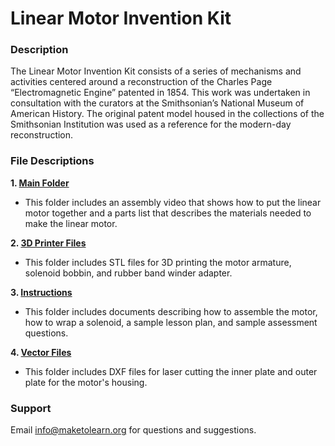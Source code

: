 # Linear Motor Invention Kit

### Description

The Linear Motor Invention Kit consists of a series of mechanisms and activities centered around a reconstruction of the Charles Page “Electromagnetic Engine” patented in 1854. This work was undertaken in consultation with the curators at the Smithsonian’s National Museum of American History. The original patent model housed in the collections of the Smithsonian Institution was used as a reference for the modern-day reconstruction. 

### File Descriptions

**1. [Main Folder](https://github.com/maketolearn/Invention-Kits/tree/main/Linear%20Motor%20Kit)**
- This folder includes an assembly video that shows how to put the linear motor together and a parts list that describes the materials needed to make the linear motor.

**2. [3D Printer Files](https://github.com/maketolearn/Invention-Kits/tree/main/Linear%20Motor%20Kit/3D%20Printer%20Files)**
- This folder includes STL files for 3D printing the motor armature, solenoid bobbin, and rubber band winder adapter.

**3. [Instructions](https://github.com/maketolearn/Invention-Kits/tree/main/Linear%20Motor%20Kit/Instructions)**
- This folder includes documents describing how to assemble the motor, how to wrap a solenoid, a sample lesson plan, and sample assessment questions.

**4. [Vector Files](https://github.com/maketolearn/Invention-Kits/tree/main/Linear%20Motor%20Kit/Vector%20Files)**
- This folder includes DXF files for laser cutting the inner plate and outer plate for the motor's housing.

### Support
Email [info@maketolearn.org](mailto:info@maketolearn.org) for questions and suggestions.
